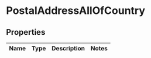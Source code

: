 
# PostalAddressAllOfCountry

## Properties
Name | Type | Description | Notes
------------ | ------------- | ------------- | -------------



